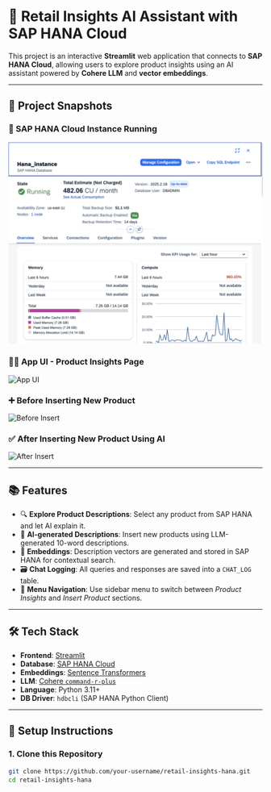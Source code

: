 # 🧠 Retail Insights AI Assistant with SAP HANA Cloud

This project is an interactive **Streamlit** web application that connects to **SAP HANA Cloud**, allowing users to explore product insights using an AI assistant powered by **Cohere LLM** and **vector embeddings**.

---

## 📸 Project Snapshots

### 🔧 SAP HANA Cloud Instance Running
![SAP HANA Instance](images/pic1.png)

### 🧑‍💻 App UI - Product Insights Page
![App UI](images/ui_working.png)

### ➕ Before Inserting New Product
![Before Insert](images/before_insert.png)

### ✅ After Inserting New Product Using AI
![After Insert](images/after_insert.png)

---

## 📚 Features

- 🔍 **Explore Product Descriptions**: Select any product from SAP HANA and let AI explain it.
- 🤖 **AI-generated Descriptions**: Insert new products using LLM-generated 10-word descriptions.
- 🧠 **Embeddings**: Description vectors are generated and stored in SAP HANA for contextual search.
- 🗃️ **Chat Logging**: All queries and responses are saved into a `CHAT_LOG` table.
- 🧭 **Menu Navigation**: Use sidebar menu to switch between *Product Insights* and *Insert Product* sections.

---

## 🛠️ Tech Stack

- **Frontend**: [Streamlit](https://streamlit.io/)
- **Database**: [SAP HANA Cloud](https://www.sap.com/products/technology-platform/hana/cloud.html)
- **Embeddings**: [Sentence Transformers](https://www.sbert.net/)
- **LLM**: [Cohere `command-r-plus`](https://cohere.com/)
- **Language**: Python 3.11+
- **DB Driver**: `hdbcli` (SAP HANA Python Client)

---

## 🚀 Setup Instructions

### 1. Clone this Repository
```bash
git clone https://github.com/your-username/retail-insights-hana.git
cd retail-insights-hana
